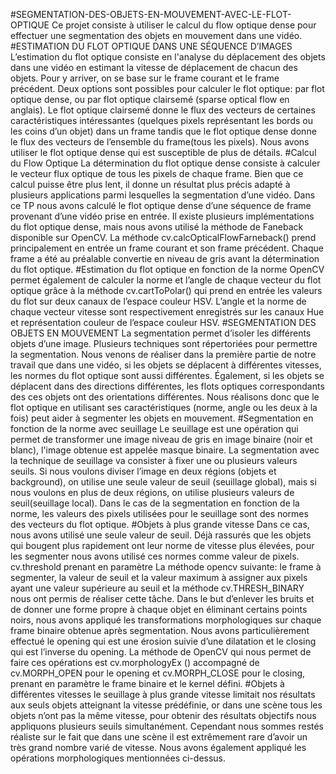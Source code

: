 #SEGMENTATION-DES-OBJETS-EN-MOUVEMENT-AVEC-LE-FLOT-OPTIQUE
Ce projet consiste à utiliser le calcul du flow optique dense pour effectuer une segmentation des objets en mouvement dans une vidéo.
#ESTIMATION DU FLOT OPTIQUE DANS UNE SÉQUENCE D’IMAGES
L’estimation du flot optique consiste en l'analyse du déplacement des objets dans une vidéo en estimant la vitesse de déplacement de chacun des objets. Pour y arriver, on se base sur le frame courant et le frame précédent. Deux options sont possibles pour calculer le flot optique: par flot optique dense, ou par flot optique clairsemé (sparse optical flow en anglais). Le flot optique clairsemé donne le flux des vecteurs de certaines caractéristiques
intéressantes (quelques pixels représentant les bords ou les coins d’un objet) dans un frame tandis que le flot optique dense donne le flux des vecteurs de l’ensemble du frame(tous les pixels). Nous avons utiliser le flot optique dense qui est susceptible de plus de détails.
#Calcul du Flow Optique
La détermination du flot optique dense consiste à calculer le vecteur flux optique de tous les pixels de chaque frame. Bien que ce calcul puisse être plus lent, il donne un résultat plus précis adapté à plusieurs applications parmi lesquelles la segmentation d’une vidéo. Dans ce TP nous avons calculé le flot optique dense d’une séquence de frame provenant d’une vidéo prise en entrée. Il existe plusieurs implémentations du flot optique dense, mais
nous avons utilisé la méthode de Faneback disponible sur OpenCV. La méthode cv.calcOpticalFlowFarneback() prend principalement en entrée un frame
courant et son frame précédent. Chaque frame a été au préalable convertie en niveau de gris avant la détermination du flot optique.
#Estimation du flot optique en fonction de la norme
OpenCV permet également de calculer la norme et l’angle de chaque vecteur du flot optique grâce à la méthode cv.cartToPolar() qui prend en entrée les valeurs du flot sur deux canaux de l’espace couleur HSV. L’angle et la norme de chaque vecteur vitesse sont respectivement enregistrés sur les canaux Hue et représentation couleur de l’espace couleur HSV.
#SEGMENTATION DES OBJETS EN MOUVEMENT
La segmentation permet d’isoler les différents objets d’une image. Plusieurs techniques sont répertoriées pour permettre la segmentation. Nous venons de réaliser dans la première partie de notre travail que dans une vidéo, si les objets se déplacent à différentes vitesses, les normes du flot optique sont aussi différentes. Également, si les objets se déplacent dans des directions différentes, les flots optiques correspondants des ces objets ont des orientations différentes. Nous réalisons donc que le flot optique en utilisant ses caractéristiques (norme, angle ou les deux à la fois) peut aider à segmenter les objets en mouvement. 
#Segmentation en fonction de la norme avec seuillage
Le seuillage est une opération qui permet de transformer une image niveau de gris en image binaire (noir et blanc), l'image obtenue est appelée masque binaire. La segmentation avec la technique de seuillage va consister à fixer une ou plusieurs valeurs seuils. Si nous voulons diviser l’image en deux régions (objets et background), on utilise une seule valeur de seuil (seuillage global), mais si nous voulons en plus de deux régions, on utilise plusieurs valeurs de seuil(seuillage local). Dans le cas de la segmentation en fonction de la norme, les valeurs des pixels utilisées pour le seuillage sont des normes des vecteurs du flot optique.
#Objets à plus grande vitesse
Dans ce cas, nous avons utilisé une seule valeur de seuil. Déjà rassurés que les objets qui bougent plus rapidement ont leur norme de vitesse plus élevées, pour les segmenter nous avons utilisé ces normes comme valeur de pixels. cv.threshold prenant en paramètre
La méthode opencv suivante: le frame à segmenter, la valeur de seuil et la valeur maximum à assigner aux pixels ayant une valeur supérieure au seuil et la méthode cv.THRESH_BINARY nous ont permis de réaliser cette tâche. Dans le but d’enlever les bruits et de donner une forme propre à chaque objet en éliminant certains points noirs, nous avons appliqué les transformations morphologiques sur chaque frame binaire obtenue après segmentation. Nous avons particulièrement effectué le opening qui est une érosion suivie d’une dilatation et le closing qui est l’inverse du opening. La méthode de OpenCV qui nous permet de faire ces opérations est cv.morphologyEx () accompagné de cv.MORPH_OPEN pour le opening et cv.MORPH_CLOSE pour le closing, prenant en
paramètre le frame binaire et le kernel défini.
#Objets à différentes vitesses
le seuillage à plus grande vitesse limitait nos résultats aux seuls objets atteignant la vitesse prédéfinie, or dans une scène tous les objets n’ont pas la même vitesse, pour obtenir des résultats objectifs nous appliquons plusieurs seuils simultanément. Cependant nous sommes restés réaliste sur le fait que dans une scène il est extrêmement rare d’avoir un très grand nombre varié de vitesse. Nous avons également appliqué les opérations morphologiques mentionnées ci-dessus.

